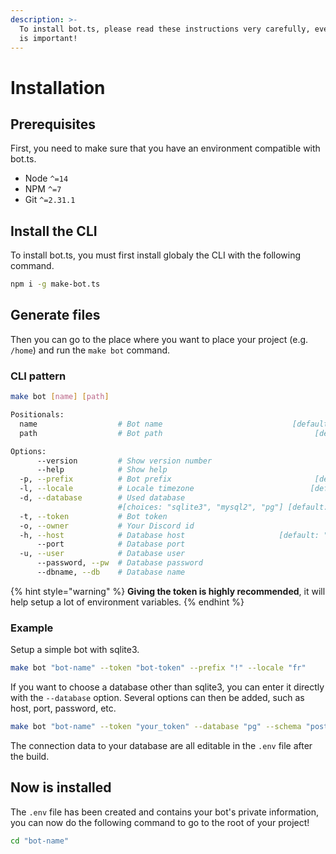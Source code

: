 ```yaml
---
description: >-
  To install bot.ts, please read these instructions very carefully, every word
  is important!
---
```


# Installation

## Prerequisites

First, you need to make sure that you have an environment compatible with bot.ts.

* Node `^=14`
* NPM `^=7`
* Git  `^=2.31.1`

## Install the CLI

To install bot.ts, you must first install globaly the CLI with the following command.

```bash
npm i -g make-bot.ts
```

## Generate files

Then you can go to the place where you want to place your project \(e.g. `/home`\) and run the `make bot` command.

### CLI pattern

```bash
make bot [name] [path]

Positionals:
  name                  # Bot name                             [default: "bot.ts"]
  path                  # Bot path                                  [default: "."]

Options:
      --version         # Show version number                            [boolean]
      --help            # Show help                                      [boolean]
  -p, --prefix          # Bot prefix                                [default: "."]
  -l, --locale          # Locale timezone                          [default: "en"]
  -d, --database        # Used database
                        #[choices: "sqlite3", "mysql2", "pg"] [default: "sqlite3"]
  -t, --token           # Bot token                                       [string]
  -o, --owner           # Your Discord id                                 [string]
  -h, --host            # Database host                     [default: "localhost"]
      --port            # Database port                                   [string]
  -u, --user            # Database user                                   [string]
      --password, --pw  # Database password                               [string]
      --dbname, --db    # Database name                                   [string]
```

{% hint style="warning" %}
**Giving the token is highly recommended**, it will help setup a lot of environment variables.
{% endhint %}

### Example

Setup a simple bot with sqlite3.

```bash
make bot "bot-name" --token "bot-token" --prefix "!" --locale "fr"
```

If you want to choose a database other than sqlite3, you can enter it directly with the `--database` option. Several options can then be added, such as host, port, password, etc.

```bash
make bot "bot-name" --token "your_token" --database "pg" --schema "postgres" --user "postgres"
```

The connection data to your database are all editable in the `.env` file after the build.

## Now is installed

The `.env` file has been created and contains your bot's private information, you can now do the following command to go to the root of your project!

```bash
cd "bot-name"
```

